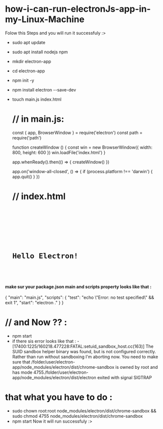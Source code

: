 # how-i-can-run-electronJs-app-in-my-Linux-Machine
  Folow this Steps and you will run it successfuly :>
   - sudo apt update
   - sudo apt install nodejs npm
   - mkdir electron-app
   - cd electron-app
   - npm init -y
   - npm install electron --save-dev
   - touch main.js index.html

     # // in main.js:
       const { app, BrowserWindow } = require('electron')
        const path = require('path')
        
        function createWindow () {
              const win = new BrowserWindow({
                width: 800,
                height: 600
              })
              win.loadFile('index.html')
            }
            
       app.whenReady().then(() => {
              createWindow()
            })
            
       app.on('window-all-closed', () => {
              if (process.platform !== 'darwin') {
                app.quit()
              }
            })

     # // index.html

     <code>
        <!DOCTYPE html>
          <html>
            <head>
              <title>Hello Electron</title>
            </head>
            <body>
              <h1>Hello Electron!</h1>
            </body>
          </html>
     </code>

  <h4>make sur your package.json main and scripts property looks like that : </h4>
  {
      "main": "main.js",
      "scripts": {
        "test": "echo \"Error: no test specified\" && exit 1",
        "start": "electron ."
      }
  }


  # // and Now ?? :
  - npm start
   - if there sis error looks like that :
    - [17400:1225/160218.477228:FATAL:setuid_sandbox_host.cc(163)] The SUID sandbox helper binary was found, but is not configured correctly. Rather than run without sandboxing I'm aborting now. You need to make sure that /folder/user/electron-app/node_modules/electron/dist/chrome-sandbox is owned by root and has mode 4755./folder/user/electron-app/node_modules/electron/dist/electron exited with signal SIGTRAP

# that what you have to do :
- sudo chown root:root node_modules/electron/dist/chrome-sandbox && sudo chmod 4755 node_modules/electron/dist/chrome-sandbox
- npm start
Now it will run successfuly :>
 
